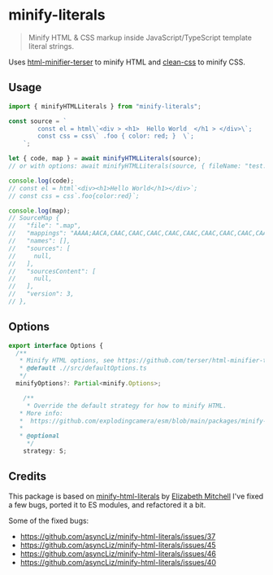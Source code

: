 # minify-literals

> Minify HTML & CSS markup inside JavaScript/TypeScript template literal strings.

Uses [html-minifier-terser](https://www.npmjs.com/package/html-minifier-terser) to minify HTML and [clean-css](https://www.npmjs.com/package/clean-css) to minify CSS.

## Usage

```ts
import { minifyHTMLLiterals } from "minify-literals";

const source = `
		const el = html\`<div > <h1>  Hello World  </h1 > </div>\`;
		const css = css\` .foo { color: red; }  \`;
	`;

let { code, map } = await minifyHTMLLiterals(source);
// or with options: await minifyHTMLLiterals(source, { fileName: "test.js" });

console.log(code);
// const el = html`<div><h1>Hello World</h1></div>`;
// const css = css`.foo{color:red}`;

console.log(map);
// SourceMap {
//   "file": ".map",
//   "mappings": "AAAA;AACA,CAAC,CAAC,CAAC,CAAC,CAAC,CAAC,CAAC,CAAC,CAAC,CAAC, [...]
//   "names": [],
//   "sources": [
//     null,
//   ],
//   "sourcesContent": [
//     null,
//   ],
//   "version": 3,
// },
```

## Options

```ts
export interface Options {
  /**
   * Minify HTML options, see https://github.com/terser/html-minifier-terser#options-quick-reference
   * @default .//src/defaultOptions.ts
   */
  minifyOptions?: Partial<minify.Options>;

	/**
	 * Override the default strategy for how to minify HTML.
   * More info:
   *  https://github.com/explodingcamera/esm/blob/main/packages/minify-literals/lib/strategy.ts
   *
   * @optional
	 */
	strategy: S;
```

## Credits

This package is based on [minify-html-literals](https://github.com/asyncLiz/minify-html-literals) by [Elizabeth Mitchell](https://github.com/asyncLiz)
I've fixed a few bugs, ported it to ES modules, and refactored it a bit.

Some of the fixed bugs:

- https://github.com/asyncLiz/minify-html-literals/issues/37
- https://github.com/asyncLiz/minify-html-literals/issues/45
- https://github.com/asyncLiz/minify-html-literals/issues/46
- https://github.com/asyncLiz/minify-html-literals/issues/40
